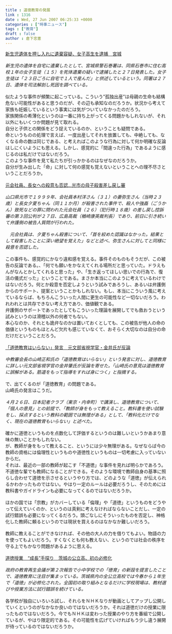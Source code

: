 ```yaml
---
title : 道徳教育の発展
link : 1316
date : Wed, 27 Jun 2007 06:25:33 +0000
categories : ["時事ニュース"]
tags : ["教育"]
draft : false
author : 倉下忠憲
---
```


<A HREF="http://www.asahi.com/national/update/0627/TKY200706270189.html" TARGET="_blank">新生児遺体を押し入れに遺棄容疑、女子高生を逮捕　宮城</A><BR><BR><I>新生児の遺体を自宅に遺棄したとして、宮城県警石巻署は、同県石巻市に住む高校１年の女子生徒（１５）を死体遺棄の疑いで逮捕したと２７日発表した。女子生徒は「２３日ごろに自宅で１人で産んだ」と供述しているという。同署は２７日、遺体を司法解剖し死因を調べている。 </I><BR><BR>似たような事件が頻繁に起こっている。こういう”孤独出産”は母親の生命も結構危ない可能性があると思うのだが、その辺も承知なのだろうか。状況から考えて家族も妊娠しているという事実には気がついていなかったのだろう。<BR>家族関係の希薄化というのは一番に持ち上がってくる問題かもしれないが、それ以外にもいくつか問題が見て取れる。<BR>自分と子供との関係をどう捉えているのか、ということも疑問である。<BR>命というものの処理で言えば、一度出産してそれを放置しても、中絶しても、なくなる命の数は同じである、と考えればこのような行為に対して何か明確な反論はしにくいようにも思える。しかし、感覚的に「間違った行為」であるように感じるのは私だけではないだろう。<BR>このような事件を見て私たちが引っかかるのはなぜなのだろうか。<BR>自分が生み出した「命」に対して何の感覚も覚えないということへの理不尽さということだろうか。<BR><BR><A HREF="http://www.yomiuri.co.jp/national/news/20070627it04.htm?from=top" TARGET="_blank">元会社員、長女への殺意も否認…光市の母子殺害差し戻し審</A><BR><BR><I>山口県光市で１９９９年、会社員本村洋さん（３１）の妻弥生さん（当時２３歳）と長女夕夏ちゃん（同１１か月）が殺害された事件で、殺人や強姦（ごうかん）致死などの罪に問われた元会社員（２６）（犯行時１８歳）の差し戻し控訴審の第３回公判が２７日、広島高裁（楢崎康英裁判長）であり、前日に引き続いて弁護側の被告人質問が行われた。<BR><BR>　元会社員は、夕夏ちゃん殺害について、「首を絞めた認識はなかった。結果として殺害したことに深い絶望を覚えた」などと述べ、弥生さんに対してと同様に殺意を否認した。</I><BR><BR>この事件も、感覚的にかなり違和感を覚える。事件そのものもそうだが、この被告の反論である。、「何でも願いをかなえてくれる場所だと思っていた。ドラえもんがなんとかしてくれると思った」や、「生き返ってほしい思いでの行為で、復活の儀式だった」ということである。まさか本当にこのように考えているわけではないだろう。何とか殺意を否定しようという試みであろうし、あるいは弁護側からのサポート、提案ということかもしれない。もし、本当にこういう風に考えているならば、もちろんこういった人間に更生の可能性など一切ないだろう。われわれとは共存できない考え方であり、価値観である。<BR>弁護側のサポートであったとしてもこういった理論を展開してでも救おうという試みというのは滑稽以外の何者でもない。<BR>本心なのか、それとも詭弁なのかは置いておくとしても、この被告が他人の命の価値というものもほとんど欠片も感じていなくて、おそらく大切なのは自分の命だけだということだろう。<BR><BR><A HREF="http://www.sankei.co.jp/kyouiku/gakko/070627/gkk070627005.htm" TARGET="_blank">「道徳教育はいらない」発言　元文部省視学官・金井氏が反論</A><BR><BR><I>中教審会長の山崎正和氏の「道徳教育はいらない」という発言に対し、道徳教育に詳しい元文部省視学官の金井肇氏が反論を寄せた。「山崎氏の意見は道徳教育に誤解がある。筋道をもって指導をすれば身につく」と指摘する。</I><BR><BR>で、出てくるのが「道徳教育」の問題である。<BR>山崎氏の発言はこうだ。<BR><BR><I>４月２６日、日本記者クラブ（東京・内幸町）で講演し、道徳教育について、「個人の意見」との前提で、「教師が身をもって教えること。教科書を使い試験をし、採点するという教科の範囲では無理がある」として、「教科化だけでなく、現在の道徳教育もいらない」と述べた。</I><BR><BR>確かに道徳というものを点数化して評価するというのは難しいというかあまり意味の無いことかもしれない。<BR>が、教師が身をもって教えること、というには少々無理がある。なぜならば今の教師の資格には倫理性というものや道徳性というものは一切考慮に入っていないからだ。<BR>それは、最近の一部の教師が起こす「不道徳」な事件を見れば明らかであろう。<BR>不道徳な輩でも教師になることができる。そのような環境で教師自身の基準に照らし合わせて道徳を示させるというやり方では、どのような「道徳」が伝えられるかわかったものではない。やはり一定のルールは必要だろうし、そのためには教科書やガイドラインも必要になってくるのではないだろうか。<BR><BR>ほかの国では「宗教」がカバーしている「倫理」や「道徳」というものをどうやって伝えていくのか、というのは真剣に考えなければならないことだし、一定の試行錯誤も必要になってくるだろう。頭ごなしにそういったものを否定し、神格化した教師に頼るというのでは現状を買えるのはなかなか難しいだろう。<BR><BR>教師に教えることができなければ、その他の大人の力を借りてもよい。物語の力を使ってもよいだろう。すくなくとも何も教えない、というのでは社会の秩序を守る上でもかなり問題があるように思える。<BR><BR><A HREF="http://www.sankei.co.jp/kyouiku/gakko/070627/gkk070627003.htm" TARGET="_blank">道徳授業　“成長”手探り　茨城の公立高、初の必修化 </A><BR><BR><I>政府の教育再生会議が第２次報告で小中学校での「徳育」の新設を提言したことで、道徳教育に注目が集まっている。茨城県内の全公立高校では今春から１年生で「道徳」が必修化された。全国初の取り組みとなるだけに学校現場は、教材選びや授業方法に試行錯誤を続けている。</I><BR><BR>各学校が独自にいろいろ試し、それらをＮＨＫなりが動画としてアップし公開していくというのがなかなか良いのではないだろうか。それは道徳だけの授業に限ったものではないだろう。今でもＮＨＫは変わった授業のやり方を番組で公開しているが、やはり限定的である。その可能性を広げていければもう少し違う展開が待っているのではないだろうか。<br><br>
